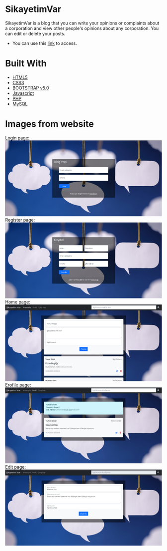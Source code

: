 # SikayetimVar

SikayetimVar is a blog that you can write your opinions or complaints about a corporation and view other people's opinions about any corporation. You can edit or delete your posts.

* You can use this [link](http://sikayetimvar1.eu5.org/login.php) to access.

# Built With

* [HTML5](https://www.google.com/search?q=html5&rlz=1C1GKLC_enTR843TR843&oq=html5&aqs=chrome.0.69i59j35i19i39j0i433l3j0j69i60l2.803j0j9&sourceid=chrome&ie=UTF-8)
* [CSS3](https://www.google.com/search?client=opera-gx&q=css&sourceid=opera&ie=UTF-8&oe=UTF-8)
* [BOOTSTRAP v5.0](https://getbootstrap.com)
* [Javascript](https://www.google.com/search?client=opera-gx&q=javascript&sourceid=opera&ie=UTF-8&oe=UTF-8)
* [PHP](https://www.php.net)
* [MySQL](https://www.w3schools.com/php/php_mysql_intro.asp)

# Images from website

Login page:<br>
<img src="images/login.PNG" ><br>
Register page:<br>
<img src="images/register.PNG" ><br>
Home page:<br>
<img src="images/homepage.PNG" ><br>
Erofile page:<br>
<img src="images/profile.PNG" ><br>
Edit page:<br>
<img src="images/edit.PNG" ><br>

